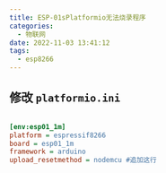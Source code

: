 ```yaml
---
title: ESP-01sPlatformio无法烧录程序
categories:
  - 物联网
date: 2022-11-03 13:41:12
tags:
  - esp8266
---
```



## 修改 `platformio.ini`




```ini

[env:esp01_1m]
platform = espressif8266
board = esp01_1m
framework = arduino
upload_resetmethod = nodemcu #追加这行
```